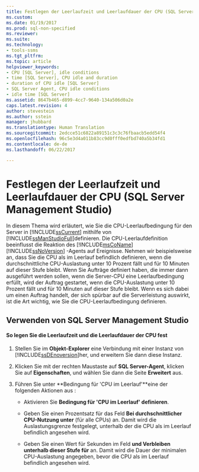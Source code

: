 ```yaml
---
title: Festlegen der Leerlaufzeit und Leerlaufdauer der CPU (SQL Server Management Studio) | Microsoft-Dokumentation
ms.custom: 
ms.date: 01/19/2017
ms.prod: sql-non-specified
ms.reviewer: 
ms.suite: 
ms.technology:
- tools-ssms
ms.tgt_pltfrm: 
ms.topic: article
helpviewer_keywords:
- CPU [SQL Server], idle conditions
- time [SQL Server], CPU idle and duration
- duration of CPU idle [SQL Server]
- SQL Server Agent, CPU idle conditions
- idle time [SQL Server]
ms.assetid: 8647b465-d899-4cc7-9640-134a506d0a2e
caps.latest.revision: 4
author: stevestein
ms.author: sstein
manager: jhubbard
ms.translationtype: Human Translation
ms.sourcegitcommit: 2edcce51c6822a89151c3c3c76fbaacb5edd54f4
ms.openlocfilehash: 96c5e3d4a011b83cc9d0fff0edfbd740a5b34fd1
ms.contentlocale: de-de
ms.lasthandoff: 06/22/2017

---
```

# <a name="set-cpu-idle-time-and-duration-sql-server-management-studio"></a>Festlegen der Leerlaufzeit und Leerlaufdauer der CPU (SQL Server Management Studio)
In diesem Thema wird erläutert, wie Sie die CPU-Leerlaufbedingung für den Server in [!INCLUDE[ssCurrent](../../includes/sscurrent_md.md)] mithilfe von [!INCLUDE[ssManStudioFull](../../includes/ssmanstudiofull_md.md)]definieren. Die CPU-Leerlaufdefinition beeinflusst die Reaktion des [!INCLUDE[msCoName](../../includes/msconame_md.md)] [!INCLUDE[ssNoVersion](../../includes/ssnoversion_md.md)] -Agents auf Ereignisse. Nehmen wir beispielsweise an, dass Sie die CPU als im Leerlauf befindlich definieren, wenn die durchschnittliche CPU-Auslastung unter 10 Prozent fällt und für 10 Minuten auf dieser Stufe bleibt. Wenn Sie Aufträge definiert haben, die immer dann ausgeführt werden sollen, wenn die Server-CPU eine Leerlaufbedingung erfüllt, wird der Auftrag gestartet, wenn die CPU-Auslastung unter 10 Prozent fällt und für 10 Minuten auf dieser Stufe bleibt. Wenn es sich dabei um einen Auftrag handelt, der sich spürbar auf die Serverleistung auswirkt, ist die Art wichtig, wie Sie die CPU-Leerlaufbedingung definieren.  
  
## <a name="SSMSProcedure"></a>Verwenden von SQL Server Management Studio  
  
#### <a name="to-set-cpu-idle-time-and-duration"></a>So legen Sie die Leerlaufzeit und die Leerlaufdauer der CPU fest  
  
1.  Stellen Sie im **Objekt-Explorer** eine Verbindung mit einer Instanz von [!INCLUDE[ssDEnoversion](../../includes/ssdenoversion_md.md)]her, und erweitern Sie dann diese Instanz.  
  
2.  Klicken Sie mit der rechten Maustaste auf **SQL Server-Agent**, klicken Sie auf **Eigenschaften**, und wählen Sie dann die Seite **Erweitert** aus.  
  
3.  Führen Sie unter **Bedingung für 'CPU im Leerlauf'**eine der folgenden Aktionen aus :  
  
    -   Aktivieren Sie **Bedingung für 'CPU im Leerlauf' definieren**.  
  
    -   Geben Sie einen Prozentsatz für das Feld **Bei durchschnittlicher CPU-Nutzung unter** (für alle CPUs) an. Damit wird die Auslastungsgrenze festgelegt, unterhalb der die CPU als im Leerlauf befindlich angesehen wird.  
  
    -   Geben Sie einen Wert für Sekunden im Feld **und Verbleiben unterhalb dieser Stufe für** an. Damit wird die Dauer der minimalen CPU-Auslastung angegeben, bevor die CPU als im Leerlauf befindlich angesehen wird.  
  

